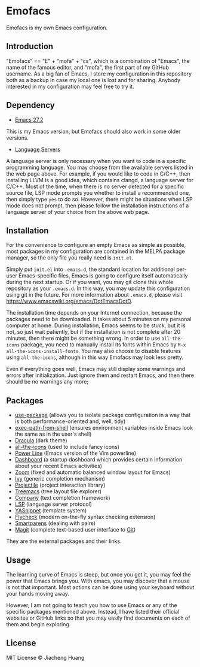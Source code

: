 # Emofacs

Emofacs is my own Emacs configuration.

## Introduction

"Emofacs" == "E" + "mofa" + "cs", which is a combination of "Emacs", the name of the famous editor, and "mofa", the first part of my GitHub username. As a big fan of Emacs, I store my configuration in this repository both as a backup in case my local one is lost and for sharing. Anybody interested in my configuration may feel free to try it.

## Dependency

* [Emacs 27.2](https://www.gnu.org/software/emacs/)

This is my Emacs version, but Emofacs should also work in some older versions.

* [Language Servers](https://langserver.org/)

A language server is only necessary when you want to code in a specific programming language. You may choose from the available servers listed in the web page above. For example, if you would like to code in C/C++, then installing LLVM is a good idea, which contains clangd, a language server for C/C++. Most of the time, when there is no server detected for a specific source file, LSP mode prompts you whether to install a recommended one, then simply type `yes` to do so. However, there might be situations when LSP mode does not prompt, then please follow the installation instructions of a language server of your choice from the above web page.

## Installation

For the convenience to configure an empty Emacs as simple as possible, most packages in my configuration are contained in the MELPA package manager, so the only file you really need is `init.el`.

Simply put `init.el` into `.emacs.d`, the standard location for additional per-user Emacs-specific files, Emacs is going to configure itself automatically during the next startup. Or if you want, you may git clone this whole repository as your `.emacs.d`. In this way, you may update this configuration using git in the future. For more information about `.emacs.d`, please visit https://www.emacswiki.org/emacs/DotEmacsDotD.

The installation time depends on your Internet connection, because the packages need to be downloaded. It takes about 5 minutes on my personal computer at home. During installation, Emacs seems to be stuck, but it is not, so just wait patiently, but if the installation is not complete after 20 minutes, then there might be something wrong. In order to use `all-the-icons` package, you need to manually install its fonts within Emacs by `M-x all-the-icons-install-fonts`. You may also choose to disable features using `all-the-icons`, although in this way Emofacs may look less pretty.

Even if everything goes well, Emacs may still display some warnings and errors after initialization. Just ignore them and restart Emacs, and then there should be no warnings any more;

## Packages

* [use-package](https://github.com/jwiegley/use-package) (allows you to isolate package configuration in a way that is both performance-oriented and, well, tidy)
* [exec-path-from-shell](https://github.com/purcell/exec-path-from-shell) (ensures environment variables inside Emacs look the same as in the user's shell)
* [Dracula](https://draculatheme.com/emacs/) (dark theme)
* [all-the-icons](https://github.com/domtronn/all-the-icons.el) (used to include fancy icons)
* [Power Line](https://github.com/milkypostman/powerline) (Emacs version of the Vim powerline)
* [Dashboard](https://github.com/emacs-dashboard/emacs-dashboard) (a startup dashboard which provides certain information about your recent Emacs activities)
* [Zoom](https://github.com/cyrus-and/zoom) (fixed and automatic balanced window layout for Emacs)
* [Ivy](https://github.com/abo-abo/swiper) (generic completion mechanism)
* [Projectile](https://github.com/bbatsov/projectile) (project interaction library)
* [Treemacs](https://github.com/Alexander-Miller/treemacs) (tree layout file explorer)
* [Company](https://company-mode.github.io/) (text completion framework)
* [LSP](https://emacs-lsp.github.io/lsp-mode/) (language server protocol)
* [YASnippet](https://github.com/joaotavora/yasnippet) (template system)
* [Flycheck](https://www.flycheck.org/en/latest/) (modern on-the-fly syntax checking extension)
* [Smartparens](https://github.com/Fuco1/smartparens) (dealing with pairs)
* [Magit](https://magit.vc/) (complete text-based user interface to [Git](https://git-scm.com/))

They are the external packages and their links.

## Usage

The learning curve of Emacs is steep, but once you get it, you may feel the power that Emacs brings you. With emacs, you may discover that a mouse is not that important. Most actions can be done using your keyboard without your hands moving away.

However, I am not going to teach you how to use Emacs or any of the specific packages mentioned above. Instead, I have listed their official websites or GitHub links so that you may easily find documents on each of them and begin exploring.

## License

MIT License © Jiacheng Huang

